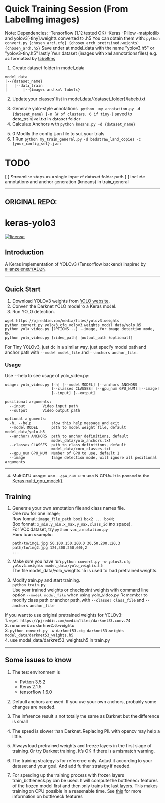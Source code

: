 # Quick Training Session (From LabelImg images)
Note: Dependencies:
    -Tensorflow (1.12 tested OK)
    -Keras
    -Pillow
    -matplotlib
and
    yolov3[-tiny].weights converted to .h5
    You can obtain them with:
    ``` python convert.py {chosen_arch.cfg} {chosen_arch_pretrained.weights} {chosen_arch.h5} ```
    Save under at model_data with the name "yolov3.h5" or "yolov3-tiny.h5"
lastly
    Your dataset (images with xml annotations files) 
    e.g. as formatted by [labelImg](https://github.com/tzutalin/labelImg)
1. Create dataset folder in model_data 
<!-- and split data 80-20 % for training and validation -->
    model_data
    |--{dataset_name}
    |   |--data_train
    |       |--{images and xml labels}
<!-- 
    |   |--data_val
    |       |--{images and labels} -->

2. Update your classes' list in model_data/{dataset_folder}/labels.txt
<!-- 3. Modify my_annotation_bs.py (dataset_name) and run it. This outputs train and val txts with required input in dataset folder
    e.g.:
    {image1_path} [{{rect},{classID}}] -->
3. Generate yolo-style annotations ``` python  my_annotation.py -d {dataset_name} [-n {# of clusters, 6 if tiny}]``` 
    saved to data_train|val.txt in dataset folder
4. Calculate Anchors with ``` python kmeans.py -d {dataset_name} ``` 
<!-- 5. Create a copy and rename accoringly: yolov3-tiny_{dataset_suffix}.cfg
    5.1 Copy the line of anchors at model_data/{dataset_name}/calculated_anchors.txt
    5.2 Paste anchors in this file (on each yolo layer - 2 in total for yolov3-tiny)
    5.3 Calculate num_anchors * (5 + num_classes) and change value of filter in [convolutional] layer before each [yolo] layer
    [More Details](https://github.com/AlexeyAB/darknet/issues/4511) -->
<!-- 6. Convert pretrained weights with your customised cfg by running ``` python convert.py {your.cfg} {chosen_arch_pretrained.weights} model_data/{dataset_name}/cfg_name.h5``` -->
<!-- 7. Create a copy of train(caterp).py and rename accordingly -->
5. 0 Modify the config.json file to suit your trials
5. 1 Run ``` python my_train_general.py -d bedstraw_land_copies -c {your_config_set}.json ```

# TODO
[ ] Streamline steps as a single input of dataset folder path
    [ ] include annotations and anchor generation (kmeans) in train_general

---------------------
## ORIGINAL REPO:
# keras-yolo3

[![license](https://img.shields.io/github/license/mashape/apistatus.svg)](LICENSE)

## Introduction

A Keras implementation of YOLOv3 (Tensorflow backend) inspired by [allanzelener/YAD2K](https://github.com/allanzelener/YAD2K).


---

## Quick Start

1. Download YOLOv3 weights from [YOLO website](http://pjreddie.com/darknet/yolo/).
2. Convert the Darknet YOLO model to a Keras model.
3. Run YOLO detection.

```
wget https://pjreddie.com/media/files/yolov3.weights
python convert.py yolov3.cfg yolov3.weights model_data/yolo.h5
python yolo_video.py [OPTIONS...] --image, for image detection mode, OR
python yolo_video.py [video_path] [output_path (optional)]
```

For Tiny YOLOv3, just do in a similar way, just specify model path and anchor path with `--model model_file` and `--anchors anchor_file`.

### Usage
Use --help to see usage of yolo_video.py:
```
usage: yolo_video.py [-h] [--model MODEL] [--anchors ANCHORS]
                     [--classes CLASSES] [--gpu_num GPU_NUM] [--image]
                     [--input] [--output]

positional arguments:
  --input        Video input path
  --output       Video output path

optional arguments:
  -h, --help         show this help message and exit
  --model MODEL      path to model weight file, default model_data/yolo.h5
  --anchors ANCHORS  path to anchor definitions, default
                     model_data/yolo_anchors.txt
  --classes CLASSES  path to class definitions, default
                     model_data/coco_classes.txt
  --gpu_num GPU_NUM  Number of GPU to use, default 1
  --image            Image detection mode, will ignore all positional arguments
```
---

4. MultiGPU usage: use `--gpu_num N` to use N GPUs. It is passed to the [Keras multi_gpu_model()](https://keras.io/utils/#multi_gpu_model).

## Training

1. Generate your own annotation file and class names file.  
    One row for one image;  
    Row format: `image_file_path box1 box2 ... boxN`;  
    Box format: `x_min,y_min,x_max,y_max,class_id` (no space).  
    For VOC dataset, try `python voc_annotation.py`  
    Here is an example:
    ```
    path/to/img1.jpg 50,100,150,200,0 30,50,200,120,3
    path/to/img2.jpg 120,300,250,600,2
    ...
    ```

2. Make sure you have run `python convert.py -w yolov3.cfg yolov3.weights model_data/yolo_weights.h5`  
    The file model_data/yolo_weights.h5 is used to load pretrained weights.

3. Modify train.py and start training.  
    `python train.py`  
    Use your trained weights or checkpoint weights with command line option `--model model_file` when using yolo_video.py
    Remember to modify class path or anchor path, with `--classes class_file` and `--anchors anchor_file`.

If you want to use original pretrained weights for YOLOv3:  
    1. `wget https://pjreddie.com/media/files/darknet53.conv.74`  
    2. rename it as darknet53.weights  
    3. `python convert.py -w darknet53.cfg darknet53.weights model_data/darknet53_weights.h5`  
    4. use model_data/darknet53_weights.h5 in train.py

---

## Some issues to know

1. The test environment is
    - Python 3.5.2
    - Keras 2.1.5
    - tensorflow 1.6.0

2. Default anchors are used. If you use your own anchors, probably some changes are needed.

3. The inference result is not totally the same as Darknet but the difference is small.

4. The speed is slower than Darknet. Replacing PIL with opencv may help a little.

5. Always load pretrained weights and freeze layers in the first stage of training. Or try Darknet training. It's OK if there is a mismatch warning.

6. The training strategy is for reference only. Adjust it according to your dataset and your goal. And add further strategy if needed.

7. For speeding up the training process with frozen layers train_bottleneck.py can be used. It will compute the bottleneck features of the frozen model first and then only trains the last layers. This makes training on CPU possible in a reasonable time. See [this](https://blog.keras.io/building-powerful-image-classification-models-using-very-little-data.html) for more information on bottleneck features.
